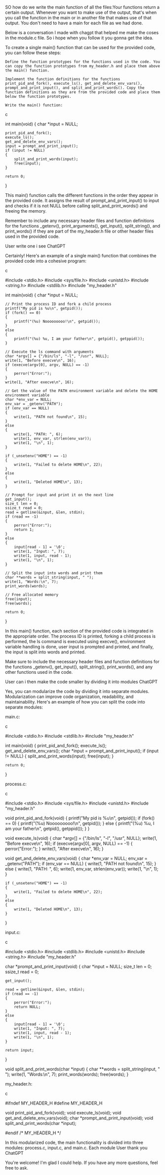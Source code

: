 SO how do we write the main function of all the files:Your functions return a certain output. Whenever you want to
 make use of the output, that's when you call the function 
in the main or in another file that makes use of that output. 
You don't need to have a main for each file as we had done.

Below is a conversation I made with chagpt that helped me make the coses in the module.c file.
So i hope when you follow it you gonna get the idea. 

To create a single main() function that can be used for the provided code, you can follow these steps:

    Define the function prototypes for the functions used in the code. You can copy the function prototypes from my_header.h and place them above the main() function.

    Implement the function definitions for the functions print_pid_and_fork(), execute_ls(), get_and_delete_env_vars(), prompt_and_print_input(), and split_and_print_words(). Copy the function definitions as they are from the provided code and place them below the function prototypes.

    Write the main() function:

c

int main(void)
{
    char *input = NULL;

    print_pid_and_fork();
    execute_ls();
    get_and_delete_env_vars();
    input = prompt_and_print_input();
    if (input != NULL)
    {
        split_and_print_words(input);
        free(input);
    }

    return 0;
}

This main() function calls the different functions in the order they appear in the provided code. It assigns the result of prompt_and_print_input() to input and checks if it is not NULL before calling split_and_print_words() and freeing the memory.

Remember to include any necessary header files and function definitions for the functions _getenv(), print_arguments(), get_input(), split_string(), and print_words() if they are part of the my_header.h file or other header files used in the provided code.


User
write one i see
ChatGPT

Certainly! Here's an example of a single main() function that combines the provided code into a cohesive program:

c

#include <stdio.h>
#include <sys/file.h>
#include <unistd.h>
#include <string.h>
#include <stdlib.h>
#include "my_header.h"

int main(void)
{
    char *input = NULL;

    // Print the process ID and fork a child process
    printf("My pid is %u\n", getpid());
    if (fork() == 0)
    {
        printf("(%u) Nooooooooo!\n", getpid());
    }
    else
    {
        printf("(%u) %u, I am your father\n", getpid(), getppid());
    }

    // Execute the ls command with arguments
    char *argv[] = {"/bin/ls", "-l", "/usr", NULL};
    write(1, "Before execve\n", 16);
    if (execve(argv[0], argv, NULL) == -1)
    {
        perror("Error:");
    }
    write(1, "After execve\n", 16);

    // Get the value of the PATH environment variable and delete the HOME environment variable
    char *env_var = NULL;
    env_var = _getenv("PATH");
    if (env_var == NULL)
    {
        write(1, "PATH not found\n", 15);
    }
    else
    {
        write(1, "PATH: ", 6);
        write(1, env_var, strlen(env_var));
        write(1, "\n", 1);
    }

    if (_unsetenv("HOME") == -1)
    {
        write(1, "Failed to delete HOME\n", 22);
    }
    else
    {
        write(1, "Deleted HOME\n", 13);
    }

    // Prompt for input and print it on the next line
    get_input();
    size_t len = 0;
    ssize_t read = 0;
    read = getline(&input, &len, stdin);
    if (read == -1)
    {
        perror("Error:");
        return 1;
    }
    else
    {
        input[read - 1] = '\0';
        write(1, "Input: ", 7);
        write(1, input, read - 1);
        write(1, "\n", 1);
    }

    // Split the input into words and print them
    char **words = split_string(input, " ");
    write(1, "Words:\n", 7);
    print_words(words);

    // Free allocated memory
    free(input);
    free(words);

    return 0;
}

In this main() function, each section of the provided code is integrated in the appropriate order. The process ID is printed, forking a child process is performed, the ls command is executed using execve(), environment variable handling is done, user input is prompted and printed, and finally, the input is split into words and printed.

Make sure to include the necessary header files and function definitions for the functions _getenv(), get_input(), split_string(), print_words(), and any other functions used in the code.





User
can i then make the code smaller by dividing it into modules
ChatGPT

Yes, you can modularize the code by dividing it into separate modules. Modularization can improve code organization, readability, and maintainability. Here's an example of how you can split the code into separate modules:

main.c:

c

#include <stdio.h>
#include <stdlib.h>
#include "my_header.h"

int main(void)
{
    print_pid_and_fork();
    execute_ls();
    get_and_delete_env_vars();
    char *input = prompt_and_print_input();
    if (input != NULL)
    {
        split_and_print_words(input);
        free(input);
    }

    return 0;
}

process.c:

c

#include <stdio.h>
#include <sys/file.h>
#include <unistd.h>
#include "my_header.h"

void print_pid_and_fork(void)
{
    printf("My pid is %u\n", getpid());
    if (fork() == 0)
    {
        printf("(%u) Nooooooooo!\n", getpid());
    }
    else
    {
        printf("(%u) %u, I am your father\n", getpid(), getppid());
    }
}

void execute_ls(void)
{
    char *argv[] = {"/bin/ls", "-l", "/usr", NULL};
    write(1, "Before execve\n", 16);
    if (execve(argv[0], argv, NULL) == -1)
    {
        perror("Error:");
    }
    write(1, "After execve\n", 16);
}

void get_and_delete_env_vars(void)
{
    char *env_var = NULL;
    env_var = _getenv("PATH");
    if (env_var == NULL)
    {
        write(1, "PATH not found\n", 15);
    }
    else
    {
        write(1, "PATH: ", 6);
        write(1, env_var, strlen(env_var));
        write(1, "\n", 1);
    }

    if (_unsetenv("HOME") == -1)
    {
        write(1, "Failed to delete HOME\n", 22);
    }
    else
    {
        write(1, "Deleted HOME\n", 13);
    }
}

input.c:

c

#include <stdio.h>
#include <stdlib.h>
#include <unistd.h>
#include <string.h>
#include "my_header.h"

char *prompt_and_print_input(void)
{
    char *input = NULL;
    size_t len = 0;
    ssize_t read = 0;

    get_input();

    read = getline(&input, &len, stdin);
    if (read == -1)
    {
        perror("Error:");
        return NULL;
    }
    else
    {
        input[read - 1] = '\0';
        write(1, "Input: ", 7);
        write(1, input, read - 1);
        write(1, "\n", 1);
    }

    return input;
}

void split_and_print_words(char *input)
{
    char **words = split_string(input, " ");
    write(1, "Words:\n", 7);
    print_words(words);
    free(words);
}

my_header.h:

c

#ifndef MY_HEADER_H
#define MY_HEADER_H

void print_pid_and_fork(void);
void execute_ls(void);
void get_and_delete_env_vars(void);
char *prompt_and_print_input(void);
void split_and_print_words(char *input);

#endif /* MY_HEADER_H */

In this modularized code, the main functionality is divided into three modules: process.c, input.c, and main.c. Each module
User
thank you
ChatGPT

You're welcome! I'm glad I could help. If you have any more questions, feel free to ask.
